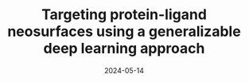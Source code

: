 ---
title: "Targeting protein-ligand neosurfaces using a generalizable deep learning approach"
date: "2024-05-14"
authors: "Marchand A, Buckley S, Schneuing A, Pacesa M, Gainza P, Elizarova E, Neeser RM, Lee PW, Reymond L, Elia M, Scheller L, Georgeon S, Schmidt J, Schwaller P, Maerkl SJ, Bronstein M, Correia BE"
reviewers: "Chen MN, Alamo KAE, Coyote-Maestas W, Fraser JS"
image: "/static/img/reviews/2024_marchand.png"

peer-review:
 - biorxiv_version: "2024.03.25.585721"
 - prereview: "11188199"
---